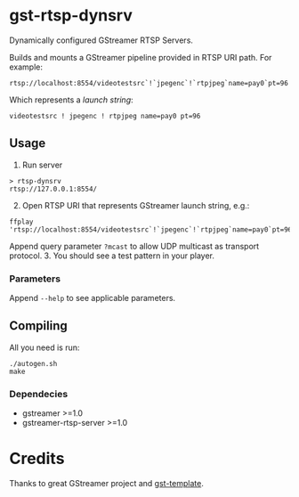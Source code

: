 # gst-rtsp-dynsrv
Dynamically configured GStreamer RTSP Servers.

Builds and mounts a GStreamer pipeline provided in RTSP URI path. For example:
```
rtsp://localhost:8554/videotestsrc`!`jpegenc`!`rtpjpeg`name=pay0`pt=96
```
Which represents a _launch string_:
```
videotestsrc ! jpegenc ! rtpjpeg name=pay0 pt=96
```
## Usage
1. Run server
```
> rtsp-dynsrv
rtsp://127.0.0.1:8554/
```
2. Open RTSP URI that represents GStreamer launch string, e.g.:
```
ffplay 'rtsp://localhost:8554/videotestsrc`!`jpegenc`!`rtpjpeg`name=pay0`pt=96'
```
Append query parameter `?mcast` to allow UDP multicast as transport protocol.
3. You should see a test pattern in your player.
### Parameters
Append `--help` to see applicable parameters.

## Compiling
All you need is run:
```
./autogen.sh
make
```
### Dependecies
- gstreamer >=1.0
- gstreamer-rtsp-server >=1.0

# Credits
Thanks to great GStreamer project and [gst-template](http://cgit.freedesktop.org/gstreamer/gst-template/).
